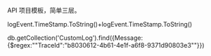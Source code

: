 API 项目模板，简单三层。



logEvent.TimeStamp.ToString()+logEvent.TimeStamp.ToString()


db.getCollection('CustomLog').find({Message:{$regex:"\"TraceId\":\"b8030612-4b61-4e1f-a6f8-9371d90803e3\""}})
